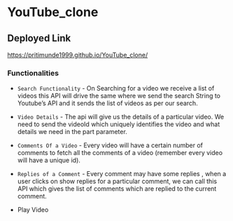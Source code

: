 # YouTube_clone

## Deployed Link  
https://pritimunde1999.github.io/YouTube_clone/


### Functionalities
- `Search Functionality` - On Searching for a video we receive a list of videos this API will drive the same where we send the search String to Youtube’s API and it sends the list of videos as per our search.

- `Video Details` - The api will give us the details of a particular video. We need to send the videoId which uniquely identifies the video and what details we need in the part parameter.

- `Comments Of a Video` - Every video will have a certain number of comments to fetch all the comments of a video (remember every video will have a unique id).

- `Replies of a Comment` - Every comment may have some replies , when a user clicks on show replies for a particular comment, we can call this API which gives the list of comments which are replied to the current comment.

- Play Video
